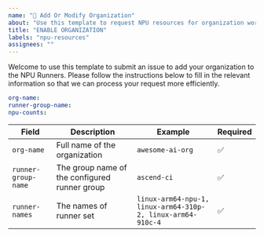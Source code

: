 ```yaml
---
name: "🚀 Add Or Modify Organization"
about: "Use this template to request NPU resources for organization workflows"
title: "ENABLE ORGANIZATION"
labels: "npu-resources"
assignees: ""
---
```


Welcome to use this template to submit an issue to add your organization to the NPU Runners. Please follow the instructions below to fill in the relevant information so that we can process your request more efficiently.

```yaml
org-name: 
runner-group-name: 
npu-counts: 
```

| Field | Description | Example | Required |
|------|------|------|-----|
| `org-name` | Full name of the organization | `awesome-ai-org` | ✅ |
| `runner-group-name` | The group name of the configured runner group | `ascend-ci` | ✅ |
| `runner-names` | The names of runner set | `linux-arm64-npu-1, linux-arm64-310p-2, linux-arm64-910c-4` | ✅ |

